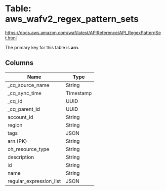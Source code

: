 # Table: aws_wafv2_regex_pattern_sets

https://docs.aws.amazon.com/waf/latest/APIReference/API_RegexPatternSet.html

The primary key for this table is **arn**.



## Columns
| Name          | Type          |
| ------------- | ------------- |
|_cq_source_name|String|
|_cq_sync_time|Timestamp|
|_cq_id|UUID|
|_cq_parent_id|UUID|
|account_id|String|
|region|String|
|tags|JSON|
|arn (PK)|String|
|oh_resource_type|String|
|description|String|
|id|String|
|name|String|
|regular_expression_list|JSON|